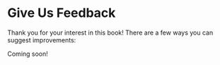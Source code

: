 # Give Us Feedback

Thank you for your interest in this book! There are a few ways you can suggest improvements:

Coming soon!
